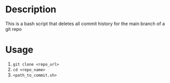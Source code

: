 # Description

This is a bash script that deletes all commit history for the main branch of a git repo

# Usage

  1. `git clone <repo_url>`
  2. `cd <repo_name>`
  3. `<path_to_commit.sh>`
